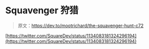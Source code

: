 # Squavenger 狩猎

> 原文：<https://dev.to/mootrichard/the-squavenger-hunt-c72>

[https://twitter.com/SquareDev/status/1134083181324296194](https://twitter.com/SquareDev/status/1134083181324296194)